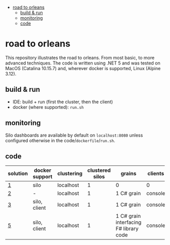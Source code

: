 - [road to orleans](#road-to-orleans)
  - [build & run](#build--run)
  - [monitoring](#monitoring)
  - [code](#code)

# road to orleans

This repository illustrates the road to orleans. From most basic, to more advanced techniques. The code is written using .NET 5 and was tested on MacOS (Catalina 10.15.7) and, wherever docker is supported, Linux (Alpine 3.12).

## build & run

* IDE: build + run (first the cluster, then the client)
* docker (where supported): `run.sh`

## monitoring

Silo dashboards are available by default on `localhost:8080` unless configured otherwise in the code/`dockerfile`/`run.sh`.

## code

| solution | docker support | clustering | clustered silos | grains | clients |
| --- | --- | --- | --- | --- | --- |
| [1](1/readme.md) | silo | localhost | 1 | 0 | 0 |
| [2](2/readme.md) | - | localhost | 1 | 1 C# grain | console |
| [3](3/readme.md) | silo, client | localhost | 1 | 1 C# grain | console |
| [5](5/readme.md) | silo, client | localhost | 1 | 1 C# grain interfacing F# library code | console |
